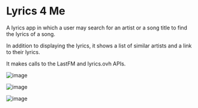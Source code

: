# Lyrics 4 Me

A lyrics app in which a user may search for an artist or a song title to find the lyrics of a song.

In addition to displaying the lyrics, it shows a list of similar artists and a link to their lyrics.

It makes calls to the LastFM and lyrics.ovh APIs.

![image](https://user-images.githubusercontent.com/53308172/67908455-cdbd8200-fb38-11e9-8a0a-03fb295e4cbe.png)

![image](https://user-images.githubusercontent.com/53308172/67908822-31947a80-fb3a-11e9-9d07-f1b6da44f5d0.png)

![image](https://user-images.githubusercontent.com/53308172/67908563-2b51ce80-fb39-11e9-91ee-f35fece07675.png)
